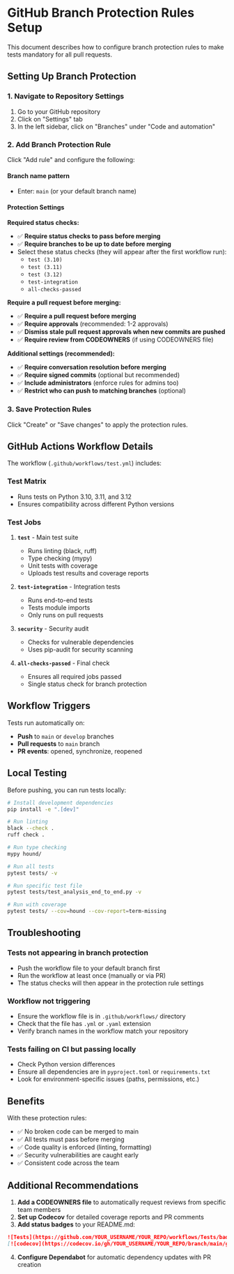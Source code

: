 # GitHub Branch Protection Rules Setup

This document describes how to configure branch protection rules to make tests mandatory for all pull requests.

## Setting Up Branch Protection

### 1. Navigate to Repository Settings
1. Go to your GitHub repository
2. Click on "Settings" tab
3. In the left sidebar, click on "Branches" under "Code and automation"

### 2. Add Branch Protection Rule

Click "Add rule" and configure the following:

#### Branch name pattern
- Enter: `main` (or your default branch name)

#### Protection Settings

**Required status checks:**
- ✅ **Require status checks to pass before merging**
- ✅ **Require branches to be up to date before merging**
- Select these status checks (they will appear after the first workflow run):
  - `test (3.10)`
  - `test (3.11)`
  - `test (3.12)`
  - `test-integration`
  - `all-checks-passed`

**Require a pull request before merging:**
- ✅ **Require a pull request before merging**
- ✅ **Require approvals** (recommended: 1-2 approvals)
- ✅ **Dismiss stale pull request approvals when new commits are pushed**
- ✅ **Require review from CODEOWNERS** (if using CODEOWNERS file)

**Additional settings (recommended):**
- ✅ **Require conversation resolution before merging**
- ✅ **Require signed commits** (optional but recommended)
- ✅ **Include administrators** (enforce rules for admins too)
- ✅ **Restrict who can push to matching branches** (optional)

### 3. Save Protection Rules

Click "Create" or "Save changes" to apply the protection rules.

## GitHub Actions Workflow Details

The workflow (`.github/workflows/test.yml`) includes:

### Test Matrix
- Runs tests on Python 3.10, 3.11, and 3.12
- Ensures compatibility across different Python versions

### Test Jobs

1. **`test`** - Main test suite
   - Runs linting (black, ruff)
   - Type checking (mypy)
   - Unit tests with coverage
   - Uploads test results and coverage reports

2. **`test-integration`** - Integration tests
   - Runs end-to-end tests
   - Tests module imports
   - Only runs on pull requests

3. **`security`** - Security audit
   - Checks for vulnerable dependencies
   - Uses pip-audit for security scanning

4. **`all-checks-passed`** - Final check
   - Ensures all required jobs passed
   - Single status check for branch protection

## Workflow Triggers

Tests run automatically on:
- **Push** to `main` or `develop` branches
- **Pull requests** to `main` branch
- **PR events**: opened, synchronize, reopened

## Local Testing

Before pushing, you can run tests locally:

```bash
# Install development dependencies
pip install -e ".[dev]"

# Run linting
black --check .
ruff check .

# Run type checking
mypy hound/

# Run all tests
pytest tests/ -v

# Run specific test file
pytest tests/test_analysis_end_to_end.py -v

# Run with coverage
pytest tests/ --cov=hound --cov-report=term-missing
```

## Troubleshooting

### Tests not appearing in branch protection
- Push the workflow file to your default branch first
- Run the workflow at least once (manually or via PR)
- The status checks will then appear in the protection rule settings

### Workflow not triggering
- Ensure the workflow file is in `.github/workflows/` directory
- Check that the file has `.yml` or `.yaml` extension
- Verify branch names in the workflow match your repository

### Tests failing on CI but passing locally
- Check Python version differences
- Ensure all dependencies are in `pyproject.toml` or `requirements.txt`
- Look for environment-specific issues (paths, permissions, etc.)

## Benefits

With these protection rules:
- ✅ No broken code can be merged to main
- ✅ All tests must pass before merging
- ✅ Code quality is enforced (linting, formatting)
- ✅ Security vulnerabilities are caught early
- ✅ Consistent code across the team

## Additional Recommendations

1. **Add a CODEOWNERS file** to automatically request reviews from specific team members
2. **Set up Codecov** for detailed coverage reports and PR comments
3. **Add status badges** to your README.md:

```markdown
![Tests](https://github.com/YOUR_USERNAME/YOUR_REPO/workflows/Tests/badge.svg)
[![codecov](https://codecov.io/gh/YOUR_USERNAME/YOUR_REPO/branch/main/graph/badge.svg)](https://codecov.io/gh/YOUR_USERNAME/YOUR_REPO)
```

4. **Configure Dependabot** for automatic dependency updates with PR creation
